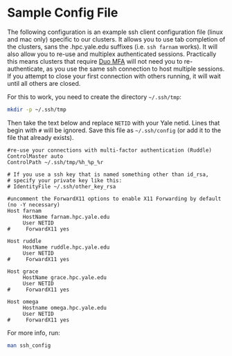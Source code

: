 # Sample Config File

The following configuration is an example ssh client configuration file (linux and mac only) specific to our clusters. It allows you to use tab completion of the clusters, sans the .hpc.yale.edu suffixes (i.e. `ssh farnam` works). It will also allow you to re-use and multiplex authenticated sessions. Practically this means clusters that require [Duo MFA](mfa) will not need you to re-authenticate, as you use the same ssh connection to host multiple sessions. If you attempt to close your first connection with others running, it will wait until all others are closed.

For this to work, you need to create the directory `~/.ssh/tmp`:

``` bash
mkdir -p ~/.ssh/tmp
```

Then take the text below and replace `NETID` with your Yale netid. Lines that begin with `#` will be ignored. Save this file as `~/.ssh/config` (or add it to the file that already exists).

```
#re-use your connections with multi-factor authentication (Ruddle)
ControlMaster auto
ControlPath ~/.ssh/tmp/%h_%p_%r

# If you use a ssh key that is named something other than id_rsa,
# specify your private key like this:
# IdentityFile ~/.ssh/other_key_rsa

#uncomment the ForwardX11 options to enable X11 Forwarding by default (no -Y necessary)
Host farnam
     HostName farnam.hpc.yale.edu
     User NETID
#     ForwardX11 yes

Host ruddle
     HostName ruddle.hpc.yale.edu
     User NETID
#     ForwardX11 yes

Host grace
     HostName grace.hpc.yale.edu
     User NETID
#     ForwardX11 yes

Host omega
     Hostname omega.hpc.yale.edu
     User NETID
#     ForwardX11 yes

```

For more info, run:

``` bash
man ssh_config
```